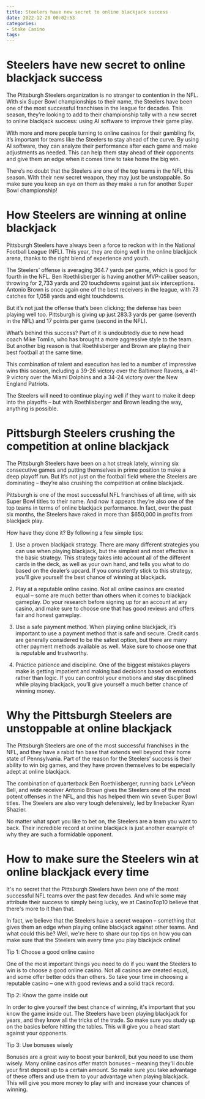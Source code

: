 ```yaml
---
title: Steelers have new secret to online blackjack success
date: 2022-12-20 00:02:53
categories:
- Stake Casino
tags:
---
```



#  Steelers have new secret to online blackjack success

The Pittsburgh Steelers organization is no stranger to contention in the NFL. With six Super Bowl championships to their name, the Steelers have been one of the most successful franchises in the league for decades. This season, they’re looking to add to their championship tally with a new secret to online blackjack success: using AI software to improve their game play.

With more and more people turning to online casinos for their gambling fix, it’s important for teams like the Steelers to stay ahead of the curve. By using AI software, they can analyze their performance after each game and make adjustments as needed. This can help them stay ahead of their opponents and give them an edge when it comes time to take home the big win.

There’s no doubt that the Steelers are one of the top teams in the NFL this season. With their new secret weapon, they may just be unstoppable. So make sure you keep an eye on them as they make a run for another Super Bowl championship!

#  How Steelers are winning at online blackjack

Pittsburgh Steelers have always been a force to reckon with in the National Football League (NFL). This year, they are doing well in the online blackjack arena, thanks to the right blend of experience and youth.

The Steelers’ offense is averaging 364.7 yards per game, which is good for fourth in the NFL. Ben Roethlisberger is having another MVP-caliber season, throwing for 2,733 yards and 20 touchdowns against just six interceptions. Antonio Brown is once again one of the best receivers in the league, with 73 catches for 1,058 yards and eight touchdowns.

But it’s not just the offense that’s been clicking; the defense has been playing well too. Pittsburgh is giving up just 283.3 yards per game (seventh in the NFL) and 17 points per game (second in the NFL).

What’s behind this success? Part of it is undoubtedly due to new head coach Mike Tomlin, who has brought a more aggressive style to the team. But another big reason is that Roethlisberger and Brown are playing their best football at the same time.

This combination of talent and execution has led to a number of impressive wins this season, including a 39-26 victory over the Baltimore Ravens, a 41-9 victory over the Miami Dolphins and a 34-24 victory over the New England Patriots.

The Steelers will need to continue playing well if they want to make it deep into the playoffs – but with Roethlisberger and Brown leading the way, anything is possible.

#  Pittsburgh Steelers crushing the competition at online blackjack

The Pittsburgh Steelers have been on a hot streak lately, winning six consecutive games and putting themselves in prime position to make a deep playoff run. But it’s not just on the football field where the Steelers are dominating – they’re also crushing the competition at online blackjack.

Pittsburgh is one of the most successful NFL franchises of all time, with six Super Bowl titles to their name. And now it appears they’re also one of the top teams in terms of online blackjack performance. In fact, over the past six months, the Steelers have raked in more than $650,000 in profits from blackjack play.

How have they done it? By following a few simple tips:

1) Use a proven blackjack strategy. There are many different strategies you can use when playing blackjack, but the simplest and most effective is the basic strategy. This strategy takes into account all of the different cards in the deck, as well as your own hand, and tells you what to do based on the dealer’s upcard. If you consistently stick to this strategy, you’ll give yourself the best chance of winning at blackjack.

2) Play at a reputable online casino. Not all online casinos are created equal – some are much better than others when it comes to blackjack gameplay. Do your research before signing up for an account at any casino, and make sure to choose one that has good reviews and offers fair and honest gameplay.

3) Use a safe payment method. When playing online blackjack, it’s important to use a payment method that is safe and secure. Credit cards are generally considered to be the safest option, but there are many other payment methods available as well. Make sure to choose one that is reputable and trustworthy.

4) Practice patience and discipline. One of the biggest mistakes players make is getting impatient and making bad decisions based on emotions rather than logic. If you can control your emotions and stay disciplined while playing blackjack, you’ll give yourself a much better chance of winning money.

#  Why the Pittsburgh Steelers are unstoppable at online blackjack

The Pittsburgh Steelers are one of the most successful franchises in the NFL, and they have a rabid fan base that extends well beyond their home state of Pennsylvania. Part of the reason for the Steelers’ success is their ability to win big games, and they have proven themselves to be especially adept at online blackjack.

The combination of quarterback Ben Roethlisberger, running back Le’Veon Bell, and wide receiver Antonio Brown gives the Steelers one of the most potent offenses in the NFL, and this has helped them win seven Super Bowl titles. The Steelers are also very tough defensively, led by linebacker Ryan Shazier.

No matter what sport you like to bet on, the Steelers are a team you want to back. Their incredible record at online blackjack is just another example of why they are such a formidable opponent.

#  How to make sure the Steelers win at online blackjack every time

It's no secret that the Pittsburgh Steelers have been one of the most successful NFL teams over the past few decades. And while some may attribute their success to simply being lucky, we at CasinoTop10 believe that there's more to it than that.

In fact, we believe that the Steelers have a secret weapon – something that gives them an edge when playing online blackjack against other teams. And what could this be? Well, we're here to share our top tips on how you can make sure that the Steelers win every time you play blackjack online!

Tip 1: Choose a good online casino

One of the most important things you need to do if you want the Steelers to win is to choose a good online casino. Not all casinos are created equal, and some offer better odds than others. So take your time in choosing a reputable casino – one with good reviews and a solid track record.

Tip 2: Know the game inside out

In order to give yourself the best chance of winning, it's important that you know the game inside out. The Steelers have been playing blackjack for years, and they know all the tricks of the trade. So make sure you study up on the basics before hitting the tables. This will give you a head start against your opponents.

Tip 3: Use bonuses wisely

Bonuses are a great way to boost your bankroll, but you need to use them wisely. Many online casinos offer match bonuses – meaning they'll double your first deposit up to a certain amount. So make sure you take advantage of these offers and use them to your advantage when playing blackjack. This will give you more money to play with and increase your chances of winning.